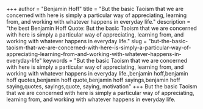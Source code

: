 +++
author = "Benjamin Hoff"
title = "But the basic Taoism that we are concerned with here is simply a particular way of appreciating, learning from, and working with whatever happens in everyday life."
description = "the best Benjamin Hoff Quote: But the basic Taoism that we are concerned with here is simply a particular way of appreciating, learning from, and working with whatever happens in everyday life."
slug = "but-the-basic-taoism-that-we-are-concerned-with-here-is-simply-a-particular-way-of-appreciating-learning-from-and-working-with-whatever-happens-in-everyday-life"
keywords = "But the basic Taoism that we are concerned with here is simply a particular way of appreciating, learning from, and working with whatever happens in everyday life.,benjamin hoff,benjamin hoff quotes,benjamin hoff quote,benjamin hoff sayings,benjamin hoff saying,quotes, sayings,quote, saying, motivation"
+++
But the basic Taoism that we are concerned with here is simply a particular way of appreciating, learning from, and working with whatever happens in everyday life.
